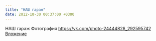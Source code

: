 ```yaml
---
title: "НАШ гараж"
date: 2012-10-30 00:37:00 +0300
---
```


НАШ гараж
Фотография
<a class="vk-attach" href="https://vk.com/photo-24444828_292595742">https://vk.com/photo-24444828_292595742</a>
<a class="vk-attach" href="https://vk.com/photo-24444828_292595742">Вложение</a>
